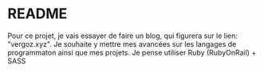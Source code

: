 # README
Pour ce projet, je vais essayer de faire un blog, qui figurera sur le lien: "vergoz.xyz".
Je souhaite y mettre mes avancées sur les langages de programmaton ainsi que mes projets.
Je pense utiliser Ruby (RubyOnRail) + SASS 
